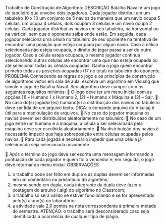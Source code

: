 Trabalho de Construção de Algoritmo:
DESCRIÇÃO
Batalha Naval é um jogo de tabuleiro que envolve dois jogadores. Cada jogador
distribui em um tabuleiro 10 x 10 um conjunto de 5 navios de maneira que um navio
ocupa 5 células, um ocupa 4 células, dois ocupam 3 células e um navio ocupa 2
células. Cada jogador distribui os navios em seu tabuleiro, na horizontal ou na vertical,
sem que o oponente saiba onde estão. Em seguida, cada jogador seleciona uma
célula no tabuleiro de seu oponente na tentativa de encontrar uma posição que esteja
ocupada por algum navio. Caso a célula selecionada não esteja ocupada, o direito de
jogar passa a ser do outro jogador. Caso a célula esteja ocupada, o mesmo jogador
continua selecionando outras células até encontrar uma que não esteja ocupada ou
até selecionar todas as células ocupadas. Ganha o jogo quem encontrar primeiro
todas as posições ocupadas (17 no total) no tabuleiro do oponente.
PROBLEMA
Conhecendo as regras do jogo e os princípios de construção de algoritmos vistos em
sala de aula, escreva um algoritmo em Visualg que simule o jogo de Batalha Naval.
Seu algoritmo deve cumprir com os seguintes requisitos mínimos:
 O jogo deve ter um menu inicial com as opções (1) – Humano 1 x Humano 2,
(2) – Humano x Máquina e (3) – Sair.
 No caso do(s) jogador(es) humano(s) a distribuição dos navios no tabuleiro
deve ser lida de um arquivo texto. DICA: o comando arquivo do Visulag é útil
para a manipulação de arquivos.
 No caso do jogador máquina os navios devem ser distribuídos aleatoriamente
no tabuleiro.
 No caso de um jogo entre um humano e a máquina, a célula a ser selecionada
pela máquina deve ser escolhida aleatoriamente.
 Na distribuição dos navios é necessário impedir que haja sobreposição entre
células ocupadas pelos navios.
 Para cada jogada é necessário impedir que uma célula já selecionada seja
selecionada novamente.

 Após o término do jogo deve ser escrita uma mensagem informando a
pontuação de cada jogador e quem foi o vencedor e, em seguida, o jogo deve
retornar ao menu inicial.
OBSERVAÇÕES
1. o trabalho pode ser feito em dupla e as duplas devem ser informadas em um
comentário no preâmbulo do algoritmo;
2. mesmo sendo em dupla, cada integrante da dupla deve fazer a postagem do
arquivo (.alg) do algoritmo no Classroom;
3. o trabalho só será válido se estiver funcionando e se for apresentado pelo(s)
aluno(s) no laboratório;
4. a atividade vale 2,0 pontos na nota correspondente à primeira metade do
semestre.
ATENÇÃO: o trabalho será desconsiderado caso seja identificada a ocorrência
de qualquer tipo de plágio.
